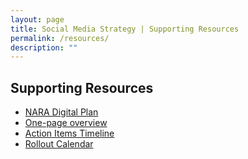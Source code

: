 ```yaml
---
layout: page
title: Social Media Strategy | Supporting Resources
permalink: /resources/
description: ""
---
```


## Supporting Resources

<ul>
  <li>
  <a href="..//digitalplan/">NARA Digital Plan</a>
  </li>
  <li>
  <a href="..//overview/">One-page overview</a>
  </li>
  <li>
  <a href="../timeline/" >Action Items Timeline</a>
  </li>
  <li>
  <a href="../calendar/">Rollout Calendar</a>
  </li>
</ul>

